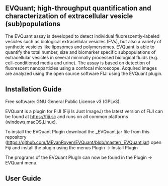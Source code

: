 ## EVQuant; high-throughput quantification and characterization of extracellular vesicle (sub)populations

The EVQuant assay is developed to detect individual fluorescently-labeled vesicles such as biological extracellular vesicles (EVs), but also a variety of synthetic vesicles like liposomes and polymersomes. EVQuant is able to quantify the total number, size and biomarker specific subpopulations of extracellular vesicles in several minimally processed biological fluids (e.g. cell-conditioned media and urine). The assay is based on detection of fluorescent nanoparticles using a confocal microscope. Acquired images are analyzed using the open source software FIJI using the EVQuant plugin.


## Installation Guide

Free software: GNU General Public License v3 (GPLv3).

EVQuant is a plugin for FIJI (Fiji Is Just ImageJ) the latest version of FIJI can be found at https://fiji.sc and runs on all common platforms (windows,macOS,Linux).

To install the EVQuant Plugin download the _EVQuant.jar file from this repository (https://github.com/MEvanRoyen/EVQuant/blob/master/_EVQuant.jar) open Fiji and install the plugin using the menus Plugin -> Install Plugin

The programs of the EVQuant PlugIn can now be found in the Plugin -> EVQuant menu.

## User Guide
